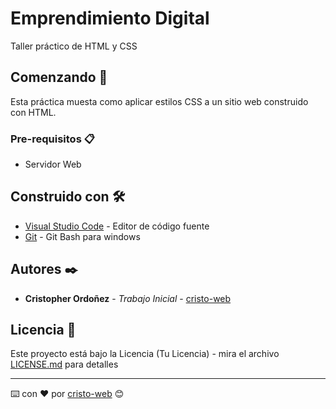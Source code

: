 # Emprendimiento Digital 

Taller práctico de HTML y CSS

## Comenzando 🚀

Esta práctica muesta como aplicar estilos CSS a un sitio web construido con HTML.


### Pre-requisitos 📋

* Servidor Web

## Construido con 🛠️

* [Visual Studio Code](https://code.visualstudio.com/) - Editor de código fuente
* [Git](https://git-scm.com/downloads/win) - Git Bash para windows

## Autores ✒️


* **Cristopher Ordoñez** - *Trabajo Inicial* - [cristo-web](https://github.com/cristo-web)


## Licencia 📄

Este proyecto está bajo la Licencia (Tu Licencia) - mira el archivo [LICENSE.md](LICENSE.md) para detalles


---
⌨️ con ❤️ por [cristo-web](https://github.com/cristo-web) 😊
